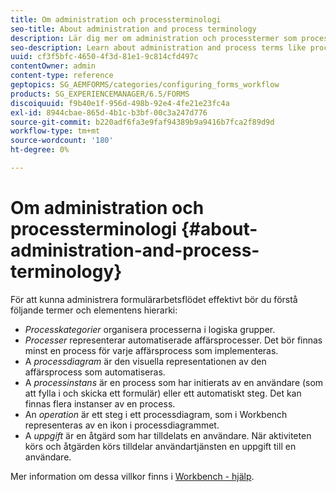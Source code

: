 ```yaml
---
title: Om administration och processterminologi
seo-title: About administration and process terminology
description: Lär dig mer om administration och processtermer som processinstans, processdiagram och operationer.
seo-description: Learn about administration and process terms like process instance, process diagram and operation.
uuid: cf3f5bfc-4650-4f3d-81e1-9c814cfd497c
contentOwner: admin
content-type: reference
geptopics: SG_AEMFORMS/categories/configuring_forms_workflow
products: SG_EXPERIENCEMANAGER/6.5/FORMS
discoiquuid: f9b40e1f-956d-498b-92e4-4fe21e23fc4a
exl-id: 8944cbae-865d-4b1c-b3bf-00c3a247d776
source-git-commit: b220adf6fa3e9faf94389b9a9416b7fca2f89d9d
workflow-type: tm+mt
source-wordcount: '180'
ht-degree: 0%

---
```


# Om administration och processterminologi {#about-administration-and-process-terminology}

För att kunna administrera formulärarbetsflödet effektivt bör du förstå följande termer och elementens hierarki:

* *Processkategorier* organisera processerna i logiska grupper.
* *Processer* representerar automatiserade affärsprocesser. Det bör finnas minst en process för varje affärsprocess som implementeras.
* A *processdiagram* är den visuella representationen av den affärsprocess som automatiseras.
* A *processinstans* är en process som har initierats av en användare (som att fylla i och skicka ett formulär) eller ett automatiskt steg. Det kan finnas flera instanser av en process.
* An *operation* är ett steg i ett processdiagram, som i Workbench representeras av en ikon i processdiagrammet.
* A *uppgift* är en åtgärd som har tilldelats en användare. När aktiviteten körs och åtgärden körs tilldelar användartjänsten en uppgift till en användare.

Mer information om dessa villkor finns i [Workbench - hjälp](https://www.adobe.com/go/learn_aemforms_workbench_63).
